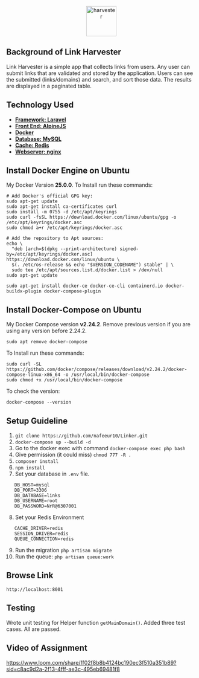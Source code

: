<p align="center"><a href="https://github.com/nafeeur10" target="_blank"><img width="80" height="80" src="https://img.icons8.com/officel/80/harvester.png" alt="harvester"/></a></p>


## Background of Link Harvester

Link Harvester is a simple app that collects links from users. Any user can submit links that are
validated and stored by the application. Users can see the submitted (links/domains) and
search, and sort those data. The results are displayed in a paginated table.

## Technology Used

- **[Framework: Laravel](https://laravel.com/)**
- **[Front End: AlpineJS](https://alpinejs.dev/)**
- **[Docker](https://www.docker.com/)**
- **[Database: MySQL](https://mysql.com)**
- **[Cache: Redis](https://redis.io/)**
- **[Webserver: nginx](https://www.nginx.com/)**

## Install Docker Engine on Ubuntu

My Docker Version **25.0.0**. To Install run these commands:

```
# Add Docker's official GPG key:
sudo apt-get update
sudo apt-get install ca-certificates curl
sudo install -m 0755 -d /etc/apt/keyrings
sudo curl -fsSL https://download.docker.com/linux/ubuntu/gpg -o /etc/apt/keyrings/docker.asc
sudo chmod a+r /etc/apt/keyrings/docker.asc

# Add the repository to Apt sources:
echo \
  "deb [arch=$(dpkg --print-architecture) signed-by=/etc/apt/keyrings/docker.asc] https://download.docker.com/linux/ubuntu \
  $(. /etc/os-release && echo "$VERSION_CODENAME") stable" | \
  sudo tee /etc/apt/sources.list.d/docker.list > /dev/null
sudo apt-get update

sudo apt-get install docker-ce docker-ce-cli containerd.io docker-buildx-plugin docker-compose-plugin
```

## Install Docker-Compose on Ubuntu

My Docker Compose version **v2.24.2**. Remove previous version if you are using any version before 2.24.2. 
```
sudo apt remove docker-compose
```

To Install run these commands:

```
sudo curl -SL https://github.com/docker/compose/releases/download/v2.24.2/docker-compose-linux-x86_64 -o /usr/local/bin/docker-compose 
sudo chmod +x /usr/local/bin/docker-compose
```
To check the version:

```
docker-compose --version
```

## Setup Guideline

1. `git clone https://github.com/nafeeur10/Linker.git`
2. `docker-compose up --build -d`
3. Go to the docker exec with command `docker-compose exec php bash`
4. Give permission (it could miss) `chmod 777 -R .`
5. `composer install`
6. `npm install`
7. Set your database in `.env` file. 
 ```DB_CONNECTION=mysql
    DB_HOST=mysql
    DB_PORT=3306
    DB_DATABASE=links
    DB_USERNAME=root
    DB_PASSWORD=NrR@6307001
```
8. Set your Redis Environment 
 ```EDIS_CLIENT=predis
    CACHE_DRIVER=redis
    SESSION_DRIVER=redis
    QUEUE_CONNECTION=redis
```
9. Run the migration `php artisan migrate`
10. Run the queue: `php artisan queue:work`

## Browse Link

```
http://localhost:8001
```

## Testing

Wrote unit testing for Helper function `getMainDomain()`. Added three test cases. All are passed. 

## Video of Assignment

https://www.loom.com/share/ff02f8b8b4124bc190ec3f510a351b89?sid=c8ac9d2a-2f13-4fff-ae3c-495eb69481f8